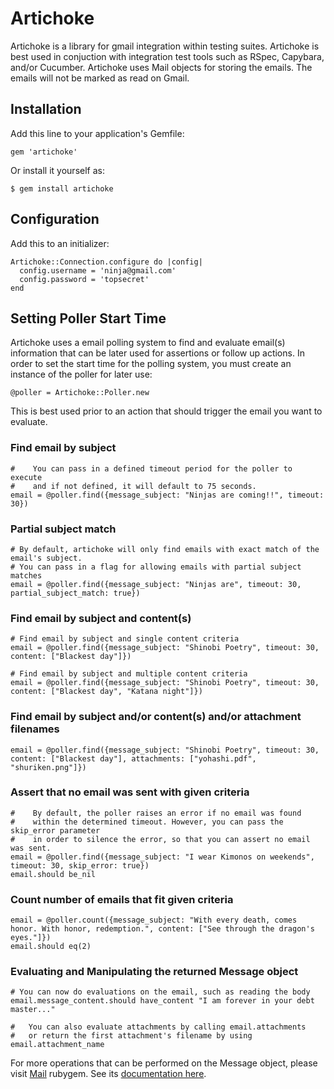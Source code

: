 # Artichoke

Artichoke is a library for gmail integration within testing suites. Artichoke is best used in conjuction with integration test tools such as RSpec, Capybara, and/or Cucumber. Artichoke uses Mail objects for storing the emails. The emails will not be marked as read on Gmail.

## Installation

Add this line to your application's Gemfile:

    gem 'artichoke'

Or install it yourself as:

    $ gem install artichoke


## Configuration

Add this to an initializer:

    Artichoke::Connection.configure do |config|
      config.username = 'ninja@gmail.com'
      config.password = 'topsecret'
    end

## Setting Poller Start Time

Artichoke uses a email polling system to find and evaluate email(s) information that can be later used for assertions or follow up actions. In order to set the start time for the polling system, you must create an instance of the poller for later use:

    @poller = Artichoke::Poller.new

This is best used prior to an action that should trigger the email you want to evaluate.


### Find email by subject

    #    You can pass in a defined timeout period for the poller to execute
    #    and if not defined, it will default to 75 seconds.
    email = @poller.find({message_subject: "Ninjas are coming!!", timeout: 30})


### Partial subject match
    
    # By default, artichoke will only find emails with exact match of the email's subject. 
    # You can pass in a flag for allowing emails with partial subject matches
    email = @poller.find({message_subject: "Ninjas are", timeout: 30, partial_subject_match: true})

### Find email by subject and content(s)
    
    # Find email by subject and single content criteria
    email = @poller.find({message_subject: "Shinobi Poetry", timeout: 30, content: ["Blackest day"]})

    # Find email by subject and multiple content criteria
    email = @poller.find({message_subject: "Shinobi Poetry", timeout: 30, content: ["Blackest day", "Katana night"]})

### Find email by subject and/or content(s) and/or attachment filenames
    
    email = @poller.find({message_subject: "Shinobi Poetry", timeout: 30, content: ["Blackest day"], attachments: ["yohashi.pdf", "shuriken.png"]})

    
### Assert that no email was sent with given criteria

    #    By default, the poller raises an error if no email was found
    #    within the determined timeout. However, you can pass the skip_error parameter
    #    in order to silence the error, so that you can assert no email was sent.
    email = @poller.find({message_subject: "I wear Kimonos on weekends", timeout: 30, skip_error: true})
    email.should be_nil

### Count number of emails that fit given criteria

    email = @poller.count({message_subject: "With every death, comes honor. With honor, redemption.", content: ["See through the dragon's eyes."]})
    email.should eq(2)

### Evaluating and Manipulating the returned Message object

    # You can now do evaluations on the email, such as reading the body
    email.message_content.should have_content "I am forever in your debt master..."

    #   You can also evaluate attachments by calling email.attachments
    #   or return the first attachment's filename by using
    email.attachment_name

For more operations that can be performed on the Message object, please visit [Mail](http://rubygems.org/gems/mail) rubygem. See its [documentation here](http://github.com/mikel/mail).